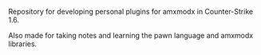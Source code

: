 Repository for developing personal plugins for amxmodx in Counter-Strike 1.6.

Also made for taking notes and learning the pawn language and amxmodx libraries.
